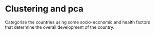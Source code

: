 # Clustering and pca
 Categorise the countries using some socio-economic and health factors that determine the overall development of the country.
